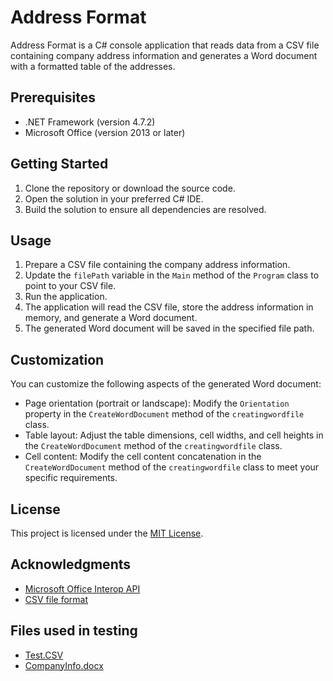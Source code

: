 # Address Format

Address Format is a C# console application that reads data from a CSV file containing company address information and generates a Word document with a formatted table of the addresses.

## Prerequisites

- .NET Framework (version 4.7.2)
- Microsoft Office (version 2013 or later)

## Getting Started

1. Clone the repository or download the source code.
2. Open the solution in your preferred C# IDE.
3. Build the solution to ensure all dependencies are resolved.

## Usage

1. Prepare a CSV file containing the company address information.
2. Update the `filePath` variable in the `Main` method of the `Program` class to point to your CSV file.
3. Run the application.
4. The application will read the CSV file, store the address information in memory, and generate a Word document.
5. The generated Word document will be saved in the specified file path.

## Customization

You can customize the following aspects of the generated Word document:

- Page orientation (portrait or landscape): Modify the `Orientation` property in the `CreateWordDocument` method of the `creatingwordfile` class.
- Table layout: Adjust the table dimensions, cell widths, and cell heights in the `CreateWordDocument` method of the `creatingwordfile` class.
- Cell content: Modify the cell content concatenation in the `CreateWordDocument` method of the `creatingwordfile` class to meet your specific requirements.

## License

This project is licensed under the [MIT License](LICENSE).

## Acknowledgments

- [Microsoft Office Interop API](https://docs.microsoft.com/en-us/dotnet/api/microsoft.office.interop.word)
- [CSV file format](https://en.wikipedia.org/wiki/Comma-separated_values)

## Files used in testing

- [Test.CSV](https://github.com/AviWind02/Address-Formating-tool/files/11569396/Test.CSV)
- [CompanyInfo.docx](https://github.com/AviWind02/Address-Formating-tool/files/11569458/CompanyInfo.docx)

